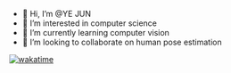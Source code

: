 - 👋 Hi, I’m @YE JUN
- 👀 I’m interested in computer science
- 🌱 I’m currently learning computer vision
- 💞️ I’m looking to collaborate on human pose estimation

[![wakatime](https://wakatime.com/badge/user/eb538ae4-e5c0-43f6-858b-dcce77516eb0/project/2028e936-fbaf-4a69-bedd-b550337a3a9c.svg)](https://wakatime.com/badge/user/eb538ae4-e5c0-43f6-858b-dcce77516eb0/project/2028e936-fbaf-4a69-bedd-b550337a3a9c)


<!---
yejun688/yejun688 is a ✨ special ✨ repository because its `README.md` (this file) appears on your GitHub profile.
You can click the Preview link to take a look at your changes.
--->

